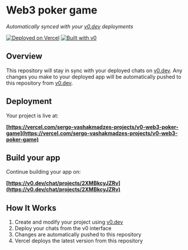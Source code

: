 # Web3 poker game

*Automatically synced with your [v0.dev](https://v0.dev) deployments*

[![Deployed on Vercel](https://img.shields.io/badge/Deployed%20on-Vercel-black?style=for-the-badge&logo=vercel)](https://vercel.com/sergo-vashakmadzes-projects/v0-web3-poker-game)
[![Built with v0](https://img.shields.io/badge/Built%20with-v0.dev-black?style=for-the-badge)](https://v0.dev/chat/projects/2XMBkcyJZRv)

## Overview

This repository will stay in sync with your deployed chats on [v0.dev](https://v0.dev).
Any changes you make to your deployed app will be automatically pushed to this repository from [v0.dev](https://v0.dev).

## Deployment

Your project is live at:

**[https://vercel.com/sergo-vashakmadzes-projects/v0-web3-poker-game](https://vercel.com/sergo-vashakmadzes-projects/v0-web3-poker-game)**

## Build your app

Continue building your app on:

**[https://v0.dev/chat/projects/2XMBkcyJZRv](https://v0.dev/chat/projects/2XMBkcyJZRv)**

## How It Works

1. Create and modify your project using [v0.dev](https://v0.dev)
2. Deploy your chats from the v0 interface
3. Changes are automatically pushed to this repository
4. Vercel deploys the latest version from this repository